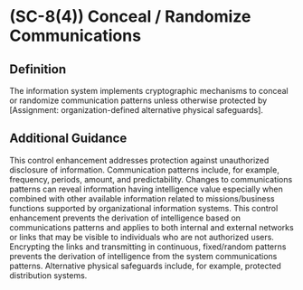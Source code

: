 
# (SC-8(4)) Conceal / Randomize Communications

## Definition

The information system implements cryptographic mechanisms to conceal or randomize communication patterns unless otherwise protected by [Assignment: organization-defined alternative physical safeguards].

## Additional Guidance

This control enhancement addresses protection against unauthorized disclosure of information. Communication patterns include, for example, frequency, periods, amount, and predictability. Changes to communications patterns can reveal information having intelligence value especially when combined with other available information related to missions/business functions supported by organizational information systems. This control enhancement prevents the derivation of intelligence based on communications patterns and applies to both internal and external networks or links that may be visible to individuals who are not authorized users. Encrypting the links and transmitting in continuous, fixed/random patterns prevents the derivation of intelligence from the system communications patterns. Alternative physical safeguards include, for example, protected distribution systems.
